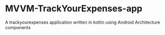 # MVVM-TrackYourExpenses-app
A trackyourexpenses application written in kotlin using Android Architecture components

